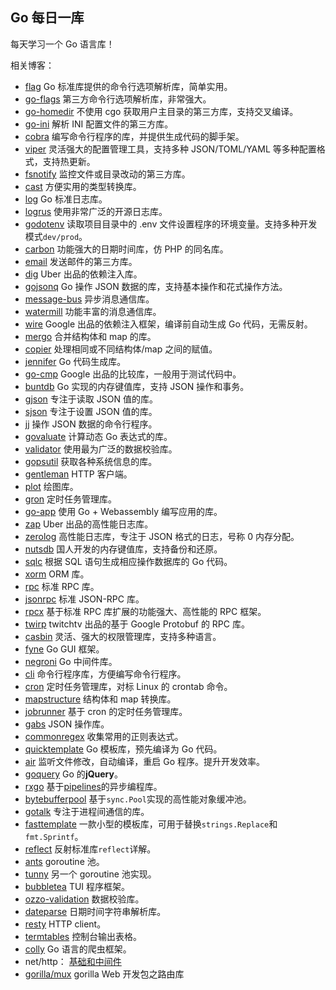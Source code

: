 ## Go 每日一库

每天学习一个 Go 语言库！

相关博客：

* [flag](https://darjun.github.io/2020/01/10/godailylib/flag/)
  Go 标准库提供的命令行选项解析库，简单实用。
* [go-flags](https://darjun.github.io/2020/01/10/godailylib/go-flags/)
  第三方命令行选项解析库，非常强大。
* [go-homedir](https://darjun.github.io/2020/01/14/godailylib/go-homedir/)
  不使用 cgo 获取用户主目录的第三方库，支持交叉编译。
* [go-ini](https://darjun.github.io/2020/01/15/godailylib/go-ini/)
  解析 INI 配置文件的第三方库。
* [cobra](https://darjun.github.io/2020/01/17/godailylib/cobra/)
  编写命令行程序的库，并提供生成代码的脚手架。
* [viper](https://darjun.github.io/2020/01/18/godailylib/viper/)
  灵活强大的配置管理工具，支持多种 JSON/TOML/YAML 等多种配置格式，支持热更新。
* [fsnotify](https://darjun.github.io/2020/01/19/godailylib/fsnotify/)
  监控文件或目录改动的第三方库。
* [cast](https://darjun.github.io/2020/01/20/godailylib/cast/)
  方便实用的类型转换库。
* [log](https://darjun.github.io/2020/02/07/godailylib/log/)
  Go 标准日志库。
* [logrus](https://darjun.github.io/2020/02/07/godailylib/logrus/)
  使用非常广泛的开源日志库。
* [godotenv](https://darjun.github.io/2020/02/12/godailylib/godotenv/)
  读取项目目录中的 .env 文件设置程序的环境变量。支持多种开发模式`dev/prod`。
* [carbon](https://darjun.github.io/2020/02/14/godailylib/carbon/)
  功能强大的日期时间库，仿 PHP 的同名库。
* [email](https://darjun.github.io/2020/02/16/godailylib/email)
  发送邮件的第三方库。
* [dig](https://darjun.github.io/2020/02/22/godailylib/dig)
  Uber 出品的依赖注入库。
* [gojsonq](https://darjun.github.io/2020/02/24/godailylib/gojsonq)
  Go 操作 JSON 数据的库，支持基本操作和花式操作方法。
* [message-bus](https://darjun.github.io/2020/02/26/godailylib/message-bus)
  异步消息通信库。
* [watermill](https://darjun.github.io/2020/03/01/godailylib/watermill)
  功能丰富的消息通信库。
* [wire](https://darjun.github.io/2020/03/02/godailylib/wire)
  Google 出品的依赖注入框架，编译前自动生成 Go 代码，无需反射。
* [mergo](https://darjun.github.io/2020/03/11/godailylib/mergo)
  合并结构体和 map 的库。
* [copier](https://darjun.github.io/2020/03/13/godailylib/copier)
  处理相同或不同结构体/map 之间的赋值。
* [jennifer](https://darjun.github.io/2020/03/14/godailylib/jennifer)
  Go 代码生成库。
* [go-cmp](https://darjun.github.io/2020/03/20/godailylib/go-cmp)
  Google 出品的比较库，一般用于测试代码中。
* [buntdb](https://darjun.github.io/2020/03/21/godailylib/buntdb)
  Go 实现的内存键值库，支持 JSON 操作和事务。
* [gjson](https://darjun.github.io/2020/03/22/godailylib/gjson)
  专注于读取 JSON 值的库。
* [sjson](https://darjun.github.io/2020/03/24/godailylib/sjson)
  专注于设置 JSON 值的库。
* [jj](https://darjun.github.io/2020/03/25/godailylib/jj)
  操作 JSON 数据的命令行程序。
* [govaluate](https://darjun.github.io/2020/04/01/godailylib/govaluate)
  计算动态 Go 表达式的库。
* [validator](https://darjun.github.io/2020/04/04/godailylib/validator)
  使用最为广泛的数据校验库。
* [gopsutil](https://darjun.github.io/2020/04/05/godailylib/gopsutil)
  获取各种系统信息的库。
* [gentleman](https://darjun.github.io/2020/04/07/godailylib/gentleman)
  HTTP 客户端。
* [plot](https://darjun.github.io/2020/04/12/godailylib/plot)
  绘图库。
* [gron](https://darjun.github.io/2020/04/20/godailylib/gron)
  定时任务管理库。
* [go-app](https://darjun.github.io/2020/04/22/godailylib/go-app)
  使用 Go + Webassembly 编写应用的库。
* [zap](https://darjun.github.io/2020/04/23/godailylib/zap)
  Uber 出品的高性能日志库。
* [zerolog](https://darjun.github.io/2020/04/24/godailylib/zerolog)
  高性能日志库，专注于 JSON 格式的日志，号称 0 内存分配。
* [nutsdb](https://darjun.github.io/2020/04/25/godailylib/nutsdb)
  国人开发的内存键值库，支持备份和还原。
* [sqlc](https://darjun.github.io/2020/04/28/godailylib/sqlc)
  根据 SQL 语句生成相应操作数据库的 Go 代码。
* [xorm](https://darjun.github.io/2020/05/07/godailylib/xorm)
  ORM 库。
* [rpc](https://darjun.github.io/2020/05/08/godailylib/rpc)
  标准 RPC 库。
* [jsonrpc](https://darjun.github.io/2020/05/10/godailylib/jsonrpc)
  标准 JSON-RPC 库。
* [rpcx](https://darjun.github.io/2020/05/21/godailylib/rpcx)
  基于标准 RPC 库扩展的功能强大、高性能的 RPC 框架。
* [twirp](https://darjun.github.io/2020/06/07/godailylib/twirp)
  twitchtv 出品的基于 Google Protobuf 的 RPC 库。
* [casbin](https://darjun.github.io/2020/06/12/godailylib/casbin)
  灵活、强大的权限管理库，支持多种语言。
* [fyne](https://darjun.github.io/2020/06/15/godailylib/fyne)
  Go GUI 框架。
* [negroni](https://darjun.github.io/2020/06/19/godailylib/negroni)
  Go 中间件库。
* [cli](https://darjun.github.io/2020/06/22/godailylib/cli)
  命令行程序库，方便编写命令行程序。
* [cron](https://darjun.github.io/2020/06/25/godailylib/cron)
  定时任务管理库，对标 Linux 的 crontab 命令。
* [mapstructure](https://darjun.github.io/2020/07/29/godailylib/mapstructure)
  结构体和 map 转换库。
* [jobrunner](https://darjun.github.io/2020/09/01/godailylib/jobrunner)
  基于 cron 的定时任务管理库。
* [gabs](https://darjun.github.io/2020/09/03/godailylib/gabs)
  JSON 操作库。
* [commonregex](https://darjun.github.io/2020/09/05/godailylib/commonregex)
  收集常用的正则表达式。
* [quicktemplate](https://darjun.github.io/2020/09/26/godailylib/quicktemplate)
  Go 模板库，预先编译为 Go 代码。
* [air](https://darjun.github.io/2020/09/27/godailylib/air/)
  监听文件修改，自动编译，重启 Go 程序。提升开发效率。
* [goquery](https://darjun.github.io/2020/10/11/godailylib/goquery)
  Go 的**jQuery**。
* [rxgo](https://darjun.github.io/2020/10/11/godailylib/rxgo)
  基于[pipelines](https://blog.golang.org/pipelines)的异步编程库。
* [bytebufferpool](https://darjun.github.io/2021/05/08/godailylib/bytebufferpool)
  基于`sync.Pool`实现的高性能对象缓冲池。
* [gotalk](https://darjun.github.io/2021/05/18/youdontknowgo/string)
  专注于进程间通信的库。
* [fasttemplate](https://darjun.github.io/2021/05/24/godailylib/fasttemplate)
  一款小型的模板库，可用于替换`strings.Replace`和`fmt.Sprintf`。
* [reflect](https://darjun.github.io/2021/05/27/godailylib/reflect)
  反射标准库`reflect`详解。
* [ants](https://darjun.github.io/2021/06/03/godailylib/ants)
  goroutine 池。
* [tunny](https://darjun.github.io/2021/06/10/godailylib/tunny)
  另一个 goroutine 池实现。
* [bubbletea](https://darjun.github.io/2021/06/11/godailylib/bubbletea)
  TUI 程序框架。
* [ozzo-validation](https://darjun.github.io/2021/06/20/godailylib/ozzo-validation)
  数据校验库。
* [dateparse](https://darjun.github.io/2021/06/24/godailylib/dateparse)
  日期时间字符串解析库。
* [resty](https://darjun.github.io/2021/06/26/godailylib/resty)
  HTTP client。
* [termtables](https://darjun.github.io/2021/06/29/godailylib/termtables/)
  控制台输出表格。
* [colly](https://darjun.github.io/2021/06/30/godailylib/colly/)
  Go 语言的爬虫框架。
* net/http：
  [基础和中间件](https://darjun.github.io/2021/07/13/in-post/godailylib/nethttp/)
* [gorilla/mux](https://darjun/github.io/2021/07/19/godailylib/gorilla/mux)
  gorilla Web 开发包之路由库